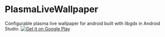# PlasmaLiveWallpaper
Configurable plasma live wallpaper for android built with libgdx in Android Studio.
<a href='https://play.google.com/store/apps/details?id=com.darkfig.plasmalivewallpaper.android&pcampaignid=MKT-Other-global-all-co-prtnr-py-PartBadge-Mar2515-1'><img alt='Get it on Google Play' src='https://play.google.com/intl/en_us/badges/images/generic/en_badge_web_generic.png'/></a>
